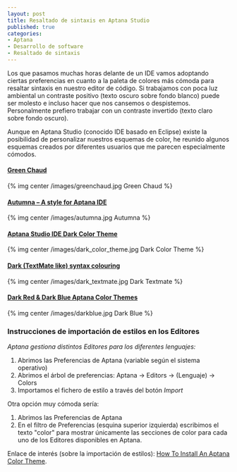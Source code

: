 ```yaml
---
layout: post
title: Resaltado de sintaxis en Aptana Studio
published: true
categories:
- Aptana
- Desarrollo de software
- Resaltado de sintaxis
---
```


Los que pasamos muchas horas delante de un IDE vamos adoptando ciertas preferencias en cuanto a la paleta de colores más cómoda para resaltar sintaxis en nuestro editor de código. Si trabajamos con poca luz ambiental un contraste positivo (texto oscuro sobre fondo blanco) puede ser molesto e incluso hacer que nos cansemos o despistemos. Personalmente prefiero trabajar con un contraste invertido (texto claro sobre fondo oscuro).

Aunque en Aptana Studio (conocido IDE basado en Eclipse) existe la posibilidad de personalizar nuestros esquemas de color, he reunido algunos esquemas creados por diferentes usuarios que me parecen especialmente cómodos.

<!-- more -->

#### [Green Chaud](http://gueschla.com/labs/green-chaud/)

{% img center /images/greenchaud.jpg Green Chaud %}

#### [Autumna – A style for Aptana IDE](http://thirdroute.com/autumna-a-style-for-aptana-ide/)

{% img center /images/autumna.jpg Autumna %}

#### [Aptana Studio IDE Dark Color Theme](http://www.nightlion.net/themes/2009/aptana-dark-color-theme/)

{% img center /images/dark_color_theme.jpg Dark Color Theme %}

#### [Dark (TextMate like) syntax colouring](http://forums.aptana.com/viewtopic.php?f=20&t=2214)

{% img center /images/dark_textmate.jpg Dark Textmate %}

#### [Dark Red & Dark Blue Aptana Color Themes](http://www.johnrockefeller.net/aptana-color-themes/)

{% img center /images/darkblue.jpg Dark Blue %}

### Instrucciones de importación de estilos en los Editores

*Aptana gestiona distintos Editores para los diferentes lenguajes:*

1. Abrimos las Preferencias de Aptana (variable según el sistema operativo)
1. Abrimos el árbol de preferencias: Aptana &rarr; Editors &rarr; (Lenguaje) &rarr; Colors
1. Importamos el fichero de estilo a través del botón *Import*

Otra opción muy cómoda sería:

1. Abrimos las Preferencias de Aptana
1. En el filtro de Preferencias (esquina superior izquierda) escribimos el texto "color" para mostrar únicamente las secciones de color para cada uno de los Editores disponibles en Aptana.

Enlace de interés (sobre la importación de estilos): [How To Install An Aptana Color Theme](http://www.johnrockefeller.net/how-to-install-an-aptana-color-theme/).

